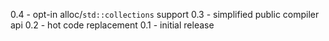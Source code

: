 0.4 - opt-in alloc/`std::collections` support
0.3 - simplified public compiler api
0.2 - hot code replacement
0.1 - initial release
